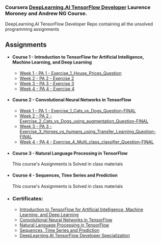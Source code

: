 ### Coursera [DeepLearning.AI TensorFlow Developer](https://www.coursera.org/professional-certificates/tensorflow-in-practice) Laurence Moroney and Andrew NG Course.
DeepLearning.AI TensorFlow Developer Repo containing all the unsolved programming assignments

## Assignments
- #### Course 1 - Introduction to TensorFlow for Artificial Intelligence, Machine Learning, and Deep Learning
	- [Week 1 - PA 1 - Exercise_1_House_Prices_Question](https://github.com/Redolid/DeepLearning.AI-TensorFlow-Developer/blob/master/Introduction%20to%20TensorFlow%20for%20Artificial%20Intelligence%2C%20Machine%20Learning%2C%20and%20Deep%20Learning/Week%201/utf-8''Exercise_1_House_Prices_Question.ipynb)
	- [Week 2 - PA 2 - Exercise 2](https://github.com/Redolid/DeepLearning.AI-TensorFlow-Developer/blob/master/Introduction%20to%20TensorFlow%20for%20Artificial%20Intelligence%2C%20Machine%20Learning%2C%20and%20Deep%20Learning/Week%202/utf-8''Exercise2-Question.ipynb) 
	- [Week 3 - PA 3 - Exercise 3](https://github.com/Redolid/DeepLearning.AI-TensorFlow-Developer/blob/master/Introduction%20to%20TensorFlow%20for%20Artificial%20Intelligence%2C%20Machine%20Learning%2C%20and%20Deep%20Learning/Week%203/utf-8''Excercise-3-Question.ipynb)
	- [Week 4 - PA 4 - Exercise 4](https://github.com/Redolid/DeepLearning.AI-TensorFlow-Developer/blob/master/Introduction%20to%20TensorFlow%20for%20Artificial%20Intelligence%2C%20Machine%20Learning%2C%20and%20Deep%20Learning/Week%204/utf-8''Exercise4-Question.ipynb)

- #### Course 2 - Convolutional Neural Networks in TensorFlow
	- [Week 1 - PA 1 - Exercise_1_Cats_vs_Dogs_Question-FINAL](https://github.com/Redolid/DeepLearning.AI-TensorFlow-Developer/blob/master/Convolutional%20Neural%20Networks%20in%20TensorFlow/Week%201/utf-8''Exercise_1_Cats_vs_Dogs_Question-FINAL.ipynb)
	- [Week 2 - PA 2 - Exercise_2_Cats_vs_Dogs_using_augmentation_Question-FINAL](https://github.com/Redolid/DeepLearning.AI-TensorFlow-Developer/blob/master/Convolutional%20Neural%20Networks%20in%20TensorFlow/Week%202/utf-8''Exercise_2_Cats_vs_Dogs_using_augmentation_Question-FINAL.ipynb) 
	- [Week 3 - PA 3 - Exercise_3_Horses_vs_humans_using_Transfer_Learning_Question-FINAL](https://github.com/Redolid/DeepLearning.AI-TensorFlow-Developer/blob/master/Convolutional%20Neural%20Networks%20in%20TensorFlow/Week%203/utf-8''Exercise_3_Horses_vs_humans_using_Transfer_Learning_Question-FINAL.ipynb)
	- [Week 4 - PA 4 - Exercise_4_Multi_class_classifier_Question-FINAL](https://github.com/Redolid/DeepLearning.AI-TensorFlow-Developer/blob/master/Convolutional%20Neural%20Networks%20in%20TensorFlow/Week%204/utf-8''Exercise_4_Multi_class_classifier_Question-FINAL.ipynb)

- #### Course 3 - Natural Language Processing in TensorFlow
	This course's Assignments is Solved in class materials
- #### Course 4 - Sequences, Time Series and Prediction
	This course's Assignments is Solved in class materials

- ### Certificates:
  - [Introduction to TensorFlow for Artificial Intelligence, Machine Learning, and Deep Learning](https://www.coursera.org/account/accomplishments/certificate/282LUASKWYVS)
  - [Convolutional Neural Networks in TensorFlow](https://www.coursera.org/account/accomplishments/certificate/DCBP7FLPZP7E)
  - [Natural Language Processing in TensorFlow](https://www.coursera.org/account/accomplishments/certificate/UXJYVSEANT94)
  - [Sequences, Time Series and Prediction](https://www.coursera.org/account/accomplishments/certificate/SR5HQDWE4PTP)
  - [DeepLearning.AI TensorFlow Developer Specialization](https://www.coursera.org/account/accomplishments/specialization/certificate/TU6T32SXUCWW)
